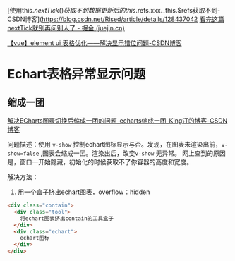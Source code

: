 
[使用this.$nextTick()获取不到数据更新后的this.$refs.xxx._this.$refs获取不到-CSDN博客](https://blog.csdn.net/Rised/article/details/128437042
[看完这篇nextTick就别再问别人了 - 掘金 (juejin.cn)](https://juejin.cn/post/7266374711823171636?searchId=20230928173417F9D75B5E5F12B1CF5A9E)

[【vue】element ui 表格优化——解决显示错位问题-CSDN博客](https://blog.csdn.net/coralime/article/details/122979010#:~:text=%E3%80%90%E9%97%AE%E9%A2%98%E6%8F%8F%E8%BF%B0%E3%80%91ElementUI%20el-table%20%E5%8A%A8%E6%80%81%E6%98%BE%E7%A4%BA%E8%A1%A8%E6%A0%BC%E7%9A%84%E6%97%B6%E5%80%99%EF%BC%8C%E4%BC%9A%E5%8F%91%E7%94%9F%E6%98%BE%E7%A4%BA%E9%94%99%E4%BD%8D%E7%9A%84%E6%83%85%E5%86%B5%EF%BC%8C%E6%8B%96%E6%8B%BD%E4%B8%80%E4%B8%8B%E5%8F%88%E6%81%A2%E5%A4%8D%E6%AD%A3%E5%B8%B8%E4%BA%86%EF%BC%8C%E8%BF%99%E6%98%AF%E8%A6%81%E9%80%BC%E6%AD%BB%E5%BC%BA%E8%BF%AB%E7%97%87%E3%80%90%E8%A7%A3%E5%86%B3%E5%8A%9E%E6%B3%95%E3%80%911.%20%E7%BB%99%E8%A1%A8%E6%A0%BC%E6%B7%BB%E5%8A%A0ref%E6%A0%87%E5%BF%97%20%3Cel-table%20ref%3D%22tableRef%22%20%3Adata%3D%22tableData%22%3E%3C%2Fel-table%3E2.doLayout%E5%AF%B9%20Table,-%20The%20world%27s%20most%20popular%20Vue%20UI%20frameworkwa..)

# Echart表格异常显示问题

## 缩成一团

[解决ECharts图表切换后缩成一团的问题_echarts缩成一团_King汀的博客-CSDN博客](https://blog.csdn.net/qq_28691187/article/details/112302031?spm=1001.2101.3001.6650.2&utm_medium=distribute.pc_relevant.none-task-blog-2~default~CTRLIST~default-2.nonecase&depth_1-utm_source=distribute.pc_relevant.none-task-blog-2~default~CTRLIST~default-2.nonecase)

问题描述：使用 `v-show` 控制echart图标显示与否。发现，在图表未渲染出前，`v-show=false` ,图表会缩成一团。渲染出后，改变`v-show` 无异常。
网上查到的原因是，窗口一开始隐藏，初始化的时候获取不了你容器的高度和宽度。

解决方法：
1. 用一个盒子挤出echart图表，overflow：hidden
```html
<div class="contain">
  <div class="tool">
    将echart图表挤出contain的工具盒子
  </div>
  <div class="echart">
    echart图标
  </div>
</div>
```